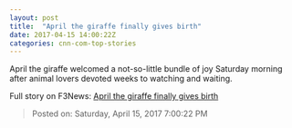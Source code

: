 ```yaml
---
layout: post
title:  "April the giraffe finally gives birth"
date: 2017-04-15 14:00:22Z
categories: cnn-com-top-stories
---
```


April the giraffe welcomed a not-so-little bundle of joy Saturday morning after animal lovers devoted weeks to watching and waiting.


Full story on F3News: [April the giraffe finally gives birth](http://www.f3nws.com/n/4HRRMG)

> Posted on: Saturday, April 15, 2017 7:00:22 PM
